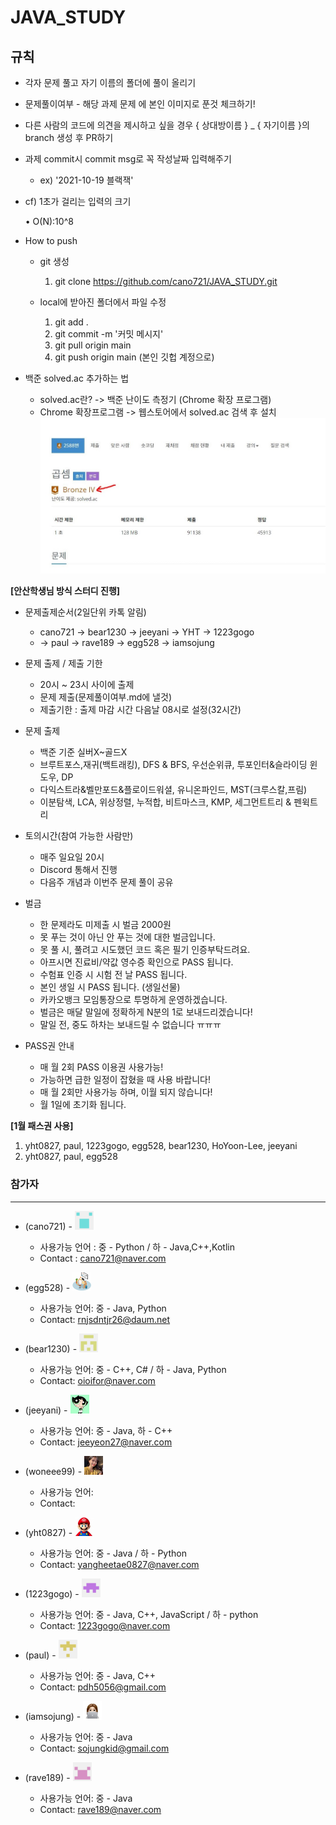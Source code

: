# JAVA_STUDY

## 규칙

- 각자 문제 풀고 자기 이름의 폴더에 풀이 올리기

- 문제풀이여부 - 해당 과제 문제 에 본인 이미지로 푼것 체크하기!

- 다른 사람의 코드에 의견을 제시하고 싶을 경우 { 상대방이름 } \_ { 자기이름 }의 branch 생성 후 PR하기

- 과제 commit시 commit msg로 꼭 작성날짜 입력해주기

  - ex) '2021-10-19 블랙잭'

- cf) 1초가 걸리는 입력의 크기

  • O(N):10^8

- How to push

  - git 생성

    1. git clone https://github.com/cano721/JAVA_STUDY.git

  - local에 받아진 폴더에서 파일 수정
    1. git add .
    2. git commit -m '커밋 메시지'
    3. git pull origin main
    4. git push origin main (본인 깃헙 계정으로)

- 백준 solved.ac 추가하는 법

  - solved.ac란? -> 백준 난이도 측정기 (Chrome 확장 프로그램)
  - Chrome 확장프로그램 -> 웹스토어에서 solved.ac 검색 후 설치
    ![캡처](md-images/108507193-4b446d00-72fd-11eb-9dab-063c7df413b2.JPG)

**[안산학생님 방식 스터디 진행]**

- 문제출제순서(2일단위 카톡 알림)

  - cano721 -> bear1230 -> jeeyani -> YHT -> 1223gogo
  - ->  paul  -> rave189 -> egg528 -> iamsojung

- 문제 출제 / 제출 기한
  - 20시 ~ 23시 사이에 출제
  - 문제 제출(문제풀이여부.md에 낼것)
  - 제출기한 : 출제 마감 시간 다음날 08시로 설정(32시간)
- 문제 출제
  - 백준 기준 실버X~골드X
  - 브루트포스,재귀(백트래킹), DFS & BFS, 우선순위큐, 투포인터&슬라이딩 윈도우, DP
  - 다익스트라&벨만포드&플로이드워셜, 유니온파인드, MST(크루스칼,프림)
  - 이분탐색, LCA, 위상정렬, 누적합, 비트마스크, KMP, 세그먼트트리 & 펜윅트리
- 토의시간(참여 가능한 사람만)
  - 매주 일요일 20시
  - Discord 통해서 진행
  - 다음주 개념과 이번주 문제 풀이 공유
- 벌금
  - 한 문제라도 미제출 시 벌금 2000원
  - 못 푸는 것이 아닌 안 푸는 것에 대한 벌금입니다.
  - 못 풀 시, 풀려고 시도했던 코드 혹은 필기 인증부탁드려요.
  - 아프시면 진료비/약값 영수증 확인으로 PASS 됩니다.
  - 수험표 인증 시 시험 전 날 PASS 됩니다.
  - 본인 생일 시 PASS 됩니다. (생일선물)
  - 카카오뱅크 모임통장으로 투명하게 운영하겠습니다.
  - 벌금은 매달 말일에 정확하게 N분의 1로 보내드리겠습니다!
  - 말일 전, 중도 하차는 보내드릴 수 없습니다 ㅠㅠㅠ
- PASS권 안내
  - 매 월 2회 PASS 이용권 사용가능!
  - 가능하면 급한 일정이 잡혔을 때 사용 바랍니다!
  - 매 월 2회만 사용가능 하며, 이월 되지 않습니다!
  - 월 1일에 초기화 됩니다.

**[1월 패스권 사용]**

1. yht0827, paul, 1223gogo, egg528, bear1230, HoYoon-Lee, jeeyani
2. yht0827, paul, egg528

### 참가자

---

- (cano721) - <img src="md-images/haebum.png" height = "30" width="30">

  - 사용가능 언어 : 중 - Python / 하 - Java,C++,Kotlin
  - Contact : cano721@naver.com

- (egg528) - <img src="md-images/egg528.png" height = "30" width="30">

  - 사용가능 언어: 중 - Java, Python
  - Contact: rnjsdntjr26@daum.net

- (bear1230) - <img src="md-images/bear1230.png" height = "30" width="30">

  - 사용가능 언어: 중 - C++, C# / 하 - Java, Python
  - Contact: oioifor@naver.com

- (jeeyani) - <img src="./md-images/jeeyani.png" height = "30" width="30">

  - 사용가능 언어: 중 - Java, 하 - C++
  - Contact: jeeyeon27@naver.com

- (woneee99) - <img src="./md-images/woneee99.png" height = "30" width="30">

  - 사용가능 언어: 
  - Contact: 

- (yht0827) - <img src="./md-images/YHT.png" height = "30" width="30">

  - 사용가능 언어: 중 - Java / 하 - Python
  - Contact: yangheetae0827@naver.com

- (1223gogo) - <img src="./md-images/1223gogo.png" height = "30" width="30">

  - 사용가능 언어: 중 - Java, C++, JavaScript / 하 - python
  - Contact: 1223gogo@naver.com

- (paul) - <img src="./md-images/paul.png" height = "30" width="30">

  - 사용가능 언어: 중 - Java, C++
  - Contact: pdh5056@gmail.com

- (iamsojung) - <img src="./md-images/iamsojung.png" height = "30" width="30">
  - 사용가능 언어: 중 - Java
  - Contact: sojungkid@gmail.com
- (rave189) - <img src="./md-images/rave189.png" height = "30" width="30">
  - 사용가능 언어: 중 - Java
  - Contact: rave189@naver.com
